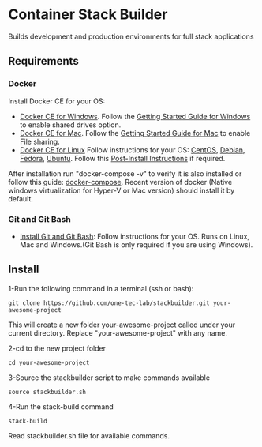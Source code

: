 # Container Stack Builder

Builds development and production environments for full stack applications

## Requirements ##


### Docker ###
Install Docker CE for your OS:
* [Docker CE for Windows](https://docs.docker.com/docker-for-windows/install/). Follow the [Getting Started Guide for Windows](https://docs.docker.com/docker-for-windows/) to enable shared drives option.
* [Docker CE for Mac](https://docs.docker.com/docker-for-mac/install/). Follow the [Getting Started Guide for Mac](https://docs.docker.com/docker-for-mac/) to enable File sharing.
* [Docker CE for Linux](https://docs.docker.com/install/) Follow instructions for your OS: [CentOS](https://docs.docker.com/install/linux/docker-ce/centos/), [Debian](https://docs.docker.com/install/linux/docker-ce/debian/), [Fedora](https://docs.docker.com/install/linux/docker-ce/fedora/), [Ubuntu](https://docs.docker.com/install/linux/docker-ce/ubuntu/). Follow this [Post-Install Instructions](https://docs.docker.com/install/linux/linux-postinstall/) if required.

After installation run "docker-compose -v" to verify it is also installed or follow this guide: [docker-compose](https://docs.docker.com/compose/install/). Recent version of docker (Native windows virtualization for Hyper-V or Mac version) should install it by default. 

### Git and Git Bash ###
* [Install Git and Git Bash](https://git-scm.com/downloads): Follow instructions for your OS. Runs on Linux, Mac and Windows.(Git Bash is only required if you are using Windows).

## Install
1-Run the following command in a terminal (ssh or bash):

    git clone https://github.com/one-tec-lab/stackbuilder.git your-awesome-project

This will create a new folder your-awesome-project called under your current directory. Replace "your-awesome-project" with any name.

2-cd to the new project folder

    cd your-awesome-project

3-Source the stackbuilder script to make commands available

    source stackbuilder.sh

4-Run the stack-build command

    stack-build
    
Read stackbuilder.sh file for available commands.

